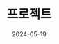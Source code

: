 ---
title: '프로젝트'
date: 2024-05-19
type: landing

design:
  # Section spacing
  spacing: '5rem'

# Page sections
sections:
  - block: collection
    content:
      title: 프로젝트
      text: 각 프로젝트 카드를 누르면 상세 페이지로 이동합니다.
      filters:
        folders:
          - projects
      sort_by: date
      sort_order: desc
    design:
      view: article-grid
      fill_image: false
      columns: 2
      show_date: false
      show_read_time: false
      show_read_more: false
---